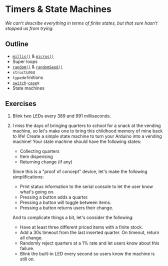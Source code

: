 # Timers & State Machines

*We can't describe everything in terms of finite states, but that sure hasn't stopped us from trying.*

## Outline

- [`millis()`] & [`micros()`]
- Super loops
- [`random()`] & [`randomSeed()`]
- `struct`ures
- `typedef`initions
- [`switch`]-[`case`]s
- State machines

## Exercises

1. Blink two LEDs every 389 and 991 milliseconds.

2. I miss the days of bringing quarters to school for a snack at the vending machine, so let's make one to bring this childhood memory of mine back to life!
   Create a simple state machine to turn your Arduino into a vending machine!
   Your state machine should have the following states:

   - Collecting quarters
   - Item dispensing
   - Returning change (if any)

   Since this is a "proof of concept" device, let's make the following simplifications:

   - Print status information to the serial console to let the user know what's going on.
   - Pressing a button adds a quarter.
   - Pressing a button will toggle between items.
   - Pressing a button returns users their change.

   And to complicate things a bit, let's consider the following:

   - Have at least three different priced items with a finite stock.
   - Add a 30s timeout from the last inserted quarter. On timeout, return all change.
   - Randomly reject quarters at a 1% rate and let users know about this failure.
   - Blink the built-in LED every second so users know the machine is still on.

[`case`]: https://docs.arduino.cc/language-reference/en/structure/control-structure/switchCase/
[`micros()`]: https://docs.arduino.cc/language-reference/en/functions/time/micros/
[`millis()`]: https://docs.arduino.cc/language-reference/en/functions/time/millis/
[`random()`]: https://docs.arduino.cc/language-reference/en/functions/random-numbers/random/
[`randomseed()`]: https://docs.arduino.cc/language-reference/en/functions/random-numbers/randomSeed/
[`switch`]: https://docs.arduino.cc/language-reference/en/structure/control-structure/switchCase/
